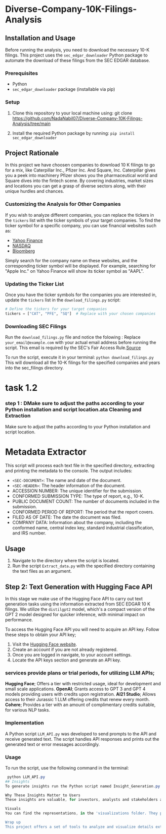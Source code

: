 # Diverse-Company-10K-Filings-Analysis
## Installation and Usage

Before running the analysis, you need to download the necessary 10-K filings. This project uses the `sec_edgar_downloader` Python package to automate the download of these filings from the SEC EDGAR database.

### Prerequisites

- Python 
- `sec_edgar_downloader` package (installable via pip)

### Setup

1. Clone this repository to your local machine using:
git clone https://github.com/NadaNabil07/Diverse-Company-10K-Filings-Analysis/tree/main

2. Install the required Python package by running:
`pip install sec_edgar_downloader`
## Project Rationale

In this project we have  choosen companies to download 10 K filings to go for a mix, like Caterpillar Inc., Pfizer Inc. And Square, Inc. Caterpillar gives you a peek into machinery Pfizer shows you the pharmaceutical world and Square dives into the fintech scene. By covering industries, market sizes and locations you can get a grasp of diverse sectors along, with their unique hurdles and chances.

### Customizing the Analysis for Other Companies

If you wish to analyze different companies, you can replace the tickers in the `tickers` list with the ticker symbols of your target companies. To find the ticker symbol for a specific company, you can use financial websites such as:

- [Yahoo Finance](https://finance.yahoo.com)
- [NASDAQ](https://www.nasdaq.com/market-activity/stocks/screener)
- [Bloomberg](https://www.bloomberg.com/markets/stocks)

Simply search for the company name on these websites, and the corresponding ticker symbol will be displayed. For example, searching for "Apple Inc." on Yahoo Finance will show its ticker symbol as "AAPL".

### Updating the Ticker List

Once you have the ticker symbols for the companies you are interested in, update the `tickers` list in the `download_filings.py` script:

```python
# Define the tickers for your target companies
tickers = ["CAT", "PFE", "SQ"]  # Replace with your chosen companies
```
### Downloading SEC Filings
Run the `download_filings.py` file and notice the folowing : 
Replace `your_email@example.com` with your actual email address before running the script. This email is required by the SEC's Fair Access Rule.[Source](https://www.sec.gov/os/webmaster-faq#code-support)

To run the script, execute it in your terminal:
`python download_filings.py`
This will download all the 10-K filings for the specified companies and years into the sec_filings directory.
# task 1.2 
### step 1 : DMake sure to adjust the paths according to your Python installation and script location.ata Cleaning and Extraction 
Make sure to adjust the paths according to your Python installation and script location.
# Metadata Extractor

This script will process each text file in the specified directory, extracting and printing the metadata to the console. The output includes:

- `<SEC-DOCUMENT>`: The name and date of the document.
- `<SEC-HEADER>`: The header information of the document.
- ACCESSION NUMBER: The unique identifier for the submission.
- CONFORMED SUBMISSION TYPE: The type of report, e.g., 10-K.
- PUBLIC DOCUMENT COUNT: The number of documents included in the submission.
- CONFORMED PERIOD OF REPORT: The period that the report covers.
- FILED AS OF DATE: The date the document was filed.
- COMPANY DATA: Information about the company, including the conformed name, central index key, standard industrial classification, and IRS number.

## Usage
1. Navigate to the directory where the script is located.
3. Run the script `Extract_data.py` with the specified directory containing the text files as an argument.

## Step 2: Text Generation with Hugging Face API

In this stage we make use of the Hugging Face API to carry out text generation tasks using the information extracted from SEC EDGAR 10 K filings. We utilize the `distilgpt2` model, which's a compact version of the GPT 2 model designed for quicker inference, with minimal impact on performance.

To access the Hugging Face API you will need to acquire an API key. Follow these steps to obtain your API key;

1. Visit the [Hugging Face website](https;//huggingface.co/).
2. Create an account if you are not already registered.
3. Once you are logged in navigate, to your account settings.
4. Locate the API keys section and generate an API key.


### services provide plans or trial periods, for utilizing LLM APIs;

 **Hugging Face**; Offers a tier with restricted usage, ideal for development and small scale applications.
 **OpenAI**; Grants access to GPT 3 and GPT 4 models providing users with credits upon registration.
 **AI21 Studio**; Allows access to their Jurassic 1 LLM offering credits that renew every month.
 **Cohere**; Provides a tier with an amount of complimentary credits suitable, for various NLP tasks.

### Implementation

A Python script `LLM_API.py` was developed to send prompts to the API and receive generated text. The script handles API responses and prints out the generated text or error messages accordingly.

### Usage

To run the script, use the following command in the terminal:

```powershell
 python LLM_API.py
## Insights 
To generate insights run the Python script named Insight_Generation.py.

Why These Insights Matter to Users
These insights are valuable, for investors, analysts and stakeholders as they help in making informed investment decisions understanding company performance and forecasting trends.

Visuals
You can find the representations, in the 'visualizations folder. They present the insights graphically simplifying data for comprehension.

Wrap up
This project offers a set of tools to analyze and visualize details extracted from 10 K filings. It assists stakeholders in their decision making processes.


